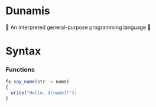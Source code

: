 # Dunamis
🎩 An interpreted general-purpose programming language 🔨

# Syntax

### Functions
```js
fx say_name(str -> name)
{
  write("Hello, $(name)!");
}
```
